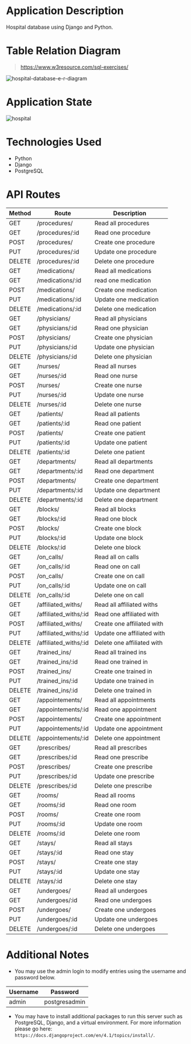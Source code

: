 # Application Description

Hospital database using Django and Python.

# Table Relation Diagram

> https://www.w3resource.com/sql-exercises/

![hospital-database-e-r-diagram](https://user-images.githubusercontent.com/65789692/217952464-64615c7e-1b3f-4623-ba28-bdcac0f34d6c.png)

# Application State

![hospital](https://user-images.githubusercontent.com/65789692/218584082-ccea2e0e-4f7f-4e97-a557-89cb68ef150f.png)

# Technologies Used

- Python
- Django
- PostgreSQL

# API Routes

| Method | Route | Description |
| ------ | ----- | ----------- |
| GET | /procedures/ | Read all procedures |
| GET | /procedures/:id | Read one procedure |
| POST | /procedures/ | Create one procedure |
| PUT | /procedures/:id | Update one procedure |
| DELETE | /procedures/:id | Delete one procedure |
| GET | /medications/ | Read all medications |
| GET | /medications/:id | read one medication |
| POST | /medications/ | Create one medication |
| PUT | /medications/:id | Update one medication |
| DELETE | /medications/:id | Delete one medication |
| GET | /physicians/ | Read all physicians |
| GET | /physicians/:id | Read one physician |
| POST | /physicians/ | Create one physician |
| PUT | /physicians/:id | Update one physician |
| DELETE | /physicians/:id | Delete one physician |
| GET | /nurses/ | Read all nurses |
| GET | /nurses/:id | Read one nurse |
| POST | /nurses/ | Create one nurse |
| PUT | /nurses/:id | Update one nurse |
| DELETE | /nurses/:id | Delete one nurse |
| GET | /patients/ | Read all patients |
| GET | /patients/:id | Read one patient |
| POST | /patients/ | Create one patient |
| PUT | /patients/:id | Update one patient |
| DELETE | /patients/:id | Delete one patient |
| GET | /departments/ | Read all departments |
| GET | /departments/:id | Read one department |
| POST | /departments/ | Create one department |
| PUT | /departments/:id | Update one department |
| DELETE | /departments/:id | Delete one department |
| GET | /blocks/ | Read all blocks |
| GET | /blocks/:id | Read one block |
| POST | /blocks/ | Create one block |
| PUT | /blocks/:id | Update one block |
| DELETE | /blocks/:id | Delete one block |
| GET | /on_calls/ | Read all on calls |
| GET | /on_calls/:id | Read one on call |
| POST | /on_calls/ | Create one on call |
| PUT | /on_calls/:id | Update one on call |
| DELETE | /on_calls/:id | Delete one on call |
| GET | /affiliated_withs/ | Read all affiliated withs |
| GET | /affiliated_withs/:id | Read one affiliated with |
| POST | /affiliated_withs/ | Create one affiliated with |
| PUT | /affiliated_withs/:id | Update one affiliated with |
| DELETE | /affiliated_withs/:id | Delete one affiliated with |
| GET | /trained_ins/ | Read all trained ins |
| GET | /trained_ins/:id | Read one trained in |
| POST | /trained_ins/ | Create one trained in |
| PUT | /trained_ins/:id | Update one trained in |
| DELETE | /trained_ins/:id | Delete one trained in |
| GET | /appointements/ | Read all appointments |
| GET | /appointements/:id | Read one appointment |
| POST | /appointements/ | Create one appointment |
| PUT | /appointements/:id | Update one appointment |
| DELETE | /appointements/:id | Delete one appointment |
| GET | /prescribes/ | Read all prescribes |
| GET | /prescribes/:id | Read one prescribe |
| POST | /prescribes/ | Create one prescribe |
| PUT | /prescribes/:id | Update one prescribe |
| DELETE | /prescribes/:id | Delete one prescribe |
| GET | /rooms/ | Read all rooms |
| GET | /rooms/:id | Read one room |
| POST | /rooms/ | Create one room |
| PUT | /rooms/:id | Update one room |
| DELETE | /rooms/:id | Delete one room |
| GET | /stays/ | Read all stays |
| GET | /stays/:id | Read one stay |
| POST | /stays/ | Create one stay |
| PUT | /stays/:id | Update one stay |
| DELETE | /stays/:id | Delete one stay |
| GET | /undergoes/ | Read all undergoes |
| GET | /undergoes/:id | Read one undergoes |
| POST | /undergoes/ | Create one undergoes |
| PUT | /undergoes/:id | Update one undergoes |
| DELETE | /undergoes/:id | Delete one undergoes |

# Additional Notes

- You may use the admin login to modify entries using the username and password below.

| Username | Password |
| -------- | -------- |
| admin | postgresadmin |

- You may have to install additional packages to run this server such as PostgreSQL, Django, and a virtual environment.  For more information please go here: `https://docs.djangoproject.com/en/4.1/topics/install/`.